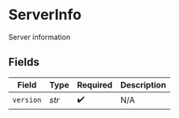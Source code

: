 # ServerInfo

Server information


## Fields

| Field              | Type               | Required           | Description        |
| ------------------ | ------------------ | ------------------ | ------------------ |
| `version`          | *str*              | :heavy_check_mark: | N/A                |